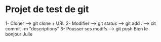 # Projet de test de git 

1- Cloner --> git clone + URL
2- Modifier --> git status --> git add . --> cit commit -m "descriptions"
3- Pousser ses modifs --> git push 
Bien le bonjour Julie